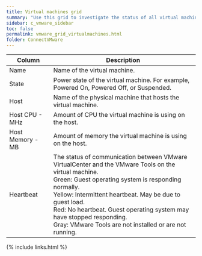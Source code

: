 ```yaml
---
title: Virtual machines grid
summary: "Use this grid to investigate the status of all virtual machines on the VMware server."
sidebar: c_vmware_sidebar
toc: false
permalink: vmware_grid_virtualmachines.html
folder: ConnectVMware
---
```



Column | Description
-------|------------
Name | Name of the virtual machine.
State | Power state of the virtual machine. For example, Powered On, Powered Off, or Suspended.
Host | Name of the physical machine that hosts the virtual machine.
Host CPU - MHz | Amount of CPU the virtual machine is using on the host.
Host Memory - MB | Amount of memory the virtual machine is using on the host.
Heartbeat | The status of communication between VMware VirtualCenter and the VMware Tools on the virtual machine.<br>Green: Guest operating system is responding normally.<br>Yellow: Intermittent heartbeat. May be due to guest load.<br>Red: No heartbeat. Guest operating system may have stopped responding.<br>Gray: VMware Tools are not installed or are not running.

{% include links.html %}
